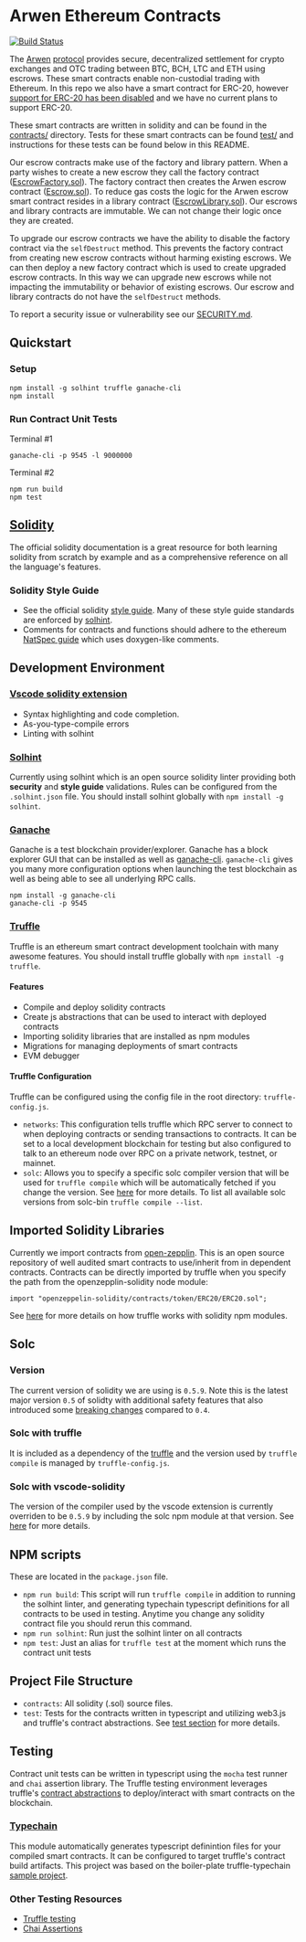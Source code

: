 # Arwen Ethereum Contracts

[![Build Status](https://travis-ci.com/cwcrypto/cwc-eth-contracts.svg?token=L8rnhKd3GNgz5XsSygnZ&branch=master)](https://travis-ci.com/cwcrypto/cwc-eth-contracts)

The [Arwen](https://arwen.io/) [protocol](https://arwen.io/whitepaper.pdf) provides secure, decentralized settlement for crypto exchanges and OTC trading between BTC, BCH, LTC and ETH using escrows. These smart contracts enable non-custodial trading with Ethereum. In this repo we also have a smart contract for ERC-20, however [support for ERC-20 has been disabled](https://github.com/cwcrypto/cwc-eth-contracts/commit/7efbabcaee6e75d73f0039c9ea7a06ebad7d262a#diff-7ccd12707c298ee4b06ba765a26034c1) and we have no current plans to support ERC-20.

These smart contracts are written in solidity and can be found in the [contracts/](contracts/) directory. Tests for these smart contracts can be found [test/](test/) and instructions for these tests can be found below in this README.

Our escrow contracts make use of the factory and library pattern. When a party wishes to create a new escrow they call the factory contract ([EscrowFactory.sol](contracts/EscrowFactory.sol)). The factory contract then creates the Arwen escrow contract ([Escrow.sol](contracts/Escrow.sol)). To reduce gas costs the logic for the Arwen escrow smart contract resides in a library contract ([EscrowLibrary.sol](contracts/EscrowLibrary.sol)). Our escrows and library contracts are immutable. We can not change their logic once they are created.

To upgrade our escrow contracts we have the ability to disable the factory contract via the `selfDestruct` method. This prevents the factory contract from creating new escrow contracts without harming existing escrows. We can then deploy a new factory contract which is used to create upgraded escrow contracts. In this way we can upgrade new escrows while not impacting the immutability or behavior of existing escrows. Our escrow and library contracts do not have the `selfDestruct` methods.

To report a security issue or vulnerability see our [SECURITY.md](SECURITY.md).

##

## Quickstart

### Setup

```
npm install -g solhint truffle ganache-cli
npm install
```

### Run Contract Unit Tests

Terminal #1
```
ganache-cli -p 9545 -l 9000000
```

Terminal #2
```
npm run build
npm test
```

## [Solidity](https://solidity.readthedocs.io/en/develop/index.html)

The official solidity documentation is a great resource for both learning solidity from scratch by example and as a comprehensive reference on all the language's features.

### Solidity Style Guide

- See the official solidity [style guide](https://solidity.readthedocs.io/en/develop/style-guide.html#style-guide). Many of these style guide standards are enforced by [solhint](#solhint).
- Comments for contracts and functions should adhere to the ethereum [NatSpec guide](https://solidity.readthedocs.io/en/develop/style-guide.html#natspec) which uses doxygen-like comments.

## Development Environment

### [Vscode solidity extension](https://github.com/juanfranblanco/vscode-solidity)

- Syntax highlighting and code completion.
- As-you-type-compile errors
- Linting with solhint

### [Solhint](https://github.com/protofire/solhint)

Currently using solhint which is an open source solidity linter providing both **security** and **style guide** validations. Rules can be configured from the `.solhint.json` file. You should install solhint globally with `npm install -g solhint`.


### [Ganache](https://truffleframework.com/docs/ganache/quickstart)

Ganache is a test blockchain provider/explorer. Ganache has a block explorer GUI that can be installed as well as [ganache-cli](https://github.com/trufflesuite/ganache-cli/blob/master/README.md). `ganache-cli` gives you many more configuration options when launching the test blockchain as well as being able to see all underlying RPC calls.

```
npm install -g ganache-cli
ganache-cli -p 9545
```

### [Truffle](https://truffleframework.com/docs/truffle/overview)

Truffle is an ethereum smart contract development toolchain with many awesome features. You should install truffle globally with `npm install -g truffle`.

#### Features

- Compile and deploy solidity contracts
- Create js abstractions that can be used to interact with deployed contracts
- Importing solidity libraries that are installed as npm modules
- Migrations for managing deployments of smart contracts
- EVM debugger

#### Truffle Configuration

Truffle can be configured using the config file in the root directory: `truffle-config.js`.

- `networks`: This configuration tells truffle which RPC server to connect to when deploying contracts or sending transactions to contracts. It can be set to a local development blockchain for testing but also configured to talk to an ethereum node over RPC on a private network, testnet, or mainnet.
- `solc`: Allows you to specify a specific solc compiler version that will be used for `truffle compile` which will be automatically fetched if you change the version. See [here](https://truffleframework.com/docs/truffle/reference/configuration#compiler-configuration) for more details. To list all available solc versions from solc-bin `truffle compile --list`.

## Imported Solidity Libraries

Currently we import contracts from [open-zepplin](https://github.com/OpenZeppelin/openzeppelin-solidity). This is an open source repository of well audited smart contracts to use/inherit from in dependent contracts. Contracts can be directly imported by truffle when you specify the path from the openzepplin-solidity node module:

```solidity
import "openzeppelin-solidity/contracts/token/ERC20/ERC20.sol";
```

See [here](https://truffleframework.com/docs/truffle/getting-started/package-management-via-npm) for more details on how truffle works with solidity npm modules.

## Solc

### Version

The current version of solidity we are using is `0.5.9`. Note this is the latest major version `0.5` of solidty with additional safety features that also introduced some [breaking changes](https://solidity.readthedocs.io/en/develop/050-breaking-changes.html) compared to `0.4`.

### Solc with truffle

It is included as a dependency of the [truffle](#Truffle) and the version used by `truffle compile` is managed by `truffle-config.js`.

### Solc with vscode-solidity

The version of the compiler used by the vscode extension is currently overriden to be `0.5.9` by including the solc npm module at that version. See [here](https://github.com/juanfranblanco/vscode-solidity#using-a-different-version-of-the-solidity-compiler) for more details.

## NPM scripts

These are located in the `package.json` file.

- `npm run build`: This script will run `truffle compile` in addition to running the solhint linter, and generating typechain typescript definitions for all contracts to be used in testing. Anytime you change any solidity contract file you should rerun this command.
- `npm run solhint`: Run just the solhint linter on all contracts
- `npm test`: Just an alias for `truffle test` at the moment which runs the contract unit tests

## Project File Structure

- `contracts`: All solidity (.sol) source files.
- `test`: Tests for the contracts written in typescript and utilizing web3.js and truffle's contract abstractions. See [test section](#testing) for more details.

## Testing

Contract unit tests can be written in typescript using the `mocha` test runner and `chai` assertion library. The Truffle testing environment leverages truffle's [contract abstractions](https://github.com/trufflesuite/truffle-contract) to deploy/interact with smart contracts on the blockchain.

### [Typechain](https://github.com/ethereum-ts/TypeChain)

This module automatically generates typescript definintion files for your compiled smart contracts. It can be configured to target truffle's contract build artifacts. This project was based on the boiler-plate truffle-typechain [sample project](https://github.com/ethereum-ts/truffle-typechain-example).

### Other Testing Resources

- [Truffle testing](https://truffleframework.com/docs/truffle/testing/writing-tests-in-javascript)
- [Chai Assertions](https://www.chaijs.com/api/assert/)
